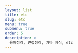 ```yaml
---
layout: list
title: etc
slug: etc
menu: true
submenu: true
order: 5
description: >
  용어정리, 면접정리, 기타 지식, etc
---
```

